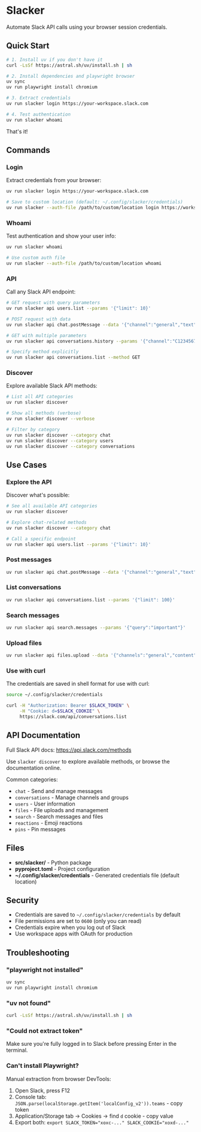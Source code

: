 # Slacker

Automate Slack API calls using your browser session credentials.

## Quick Start

```bash
# 1. Install uv if you don't have it
curl -LsSf https://astral.sh/uv/install.sh | sh

# 2. Install dependencies and playwright browser
uv sync
uv run playwright install chromium

# 3. Extract credentials
uv run slacker login https://your-workspace.slack.com

# 4. Test authentication
uv run slacker whoami
```

That's it!

## Commands

### Login
Extract credentials from your browser:
```bash
uv run slacker login https://your-workspace.slack.com

# Save to custom location (default: ~/.config/slacker/credentials)
uv run slacker --auth-file /path/to/custom/location login https://workspace.slack.com
```

### Whoami
Test authentication and show your user info:
```bash
uv run slacker whoami

# Use custom auth file
uv run slacker --auth-file /path/to/custom/location whoami
```

### API
Call any Slack API endpoint:
```bash
# GET request with query parameters
uv run slacker api users.list --params '{"limit": 10}'

# POST request with data
uv run slacker api chat.postMessage --data '{"channel":"general","text":"Hello!"}'

# GET with multiple parameters
uv run slacker api conversations.history --params '{"channel":"C1234567890","limit":50}'

# Specify method explicitly
uv run slacker api conversations.list --method GET
```

### Discover
Explore available Slack API methods:
```bash
# List all API categories
uv run slacker discover

# Show all methods (verbose)
uv run slacker discover --verbose

# Filter by category
uv run slacker discover --category chat
uv run slacker discover --category users
uv run slacker discover --category conversations
```

## Use Cases

### Explore the API
Discover what's possible:
```bash
# See all available API categories
uv run slacker discover

# Explore chat-related methods
uv run slacker discover --category chat

# Call a specific endpoint
uv run slacker api users.list --params '{"limit": 10}'
```

### Post messages
```bash
uv run slacker api chat.postMessage --data '{"channel":"general","text":"Hello from slacker!"}'
```

### List conversations
```bash
uv run slacker api conversations.list --params '{"limit": 100}'
```

### Search messages
```bash
uv run slacker api search.messages --params '{"query":"important"}'
```

### Upload files
```bash
uv run slacker api files.upload --data '{"channels":"general","content":"File content","filename":"test.txt"}'
```

### Use with curl
The credentials are saved in shell format for use with curl:
```bash
source ~/.config/slacker/credentials

curl -H "Authorization: Bearer $SLACK_TOKEN" \
     -H "Cookie: d=$SLACK_COOKIE" \
     https://slack.com/api/conversations.list
```

## API Documentation

Full Slack API docs: https://api.slack.com/methods

Use `slacker discover` to explore available methods, or browse the documentation online.

Common categories:
- `chat` - Send and manage messages
- `conversations` - Manage channels and groups
- `users` - User information
- `files` - File uploads and management
- `search` - Search messages and files
- `reactions` - Emoji reactions
- `pins` - Pin messages

## Files

- **src/slacker/** - Python package
- **pyproject.toml** - Project configuration
- **~/.config/slacker/credentials** - Generated credentials file (default location)

## Security

- Credentials are saved to `~/.config/slacker/credentials` by default
- File permissions are set to `0600` (only you can read)
- Credentials expire when you log out of Slack
- Use workspace apps with OAuth for production

## Troubleshooting

### "playwright not installed"
```bash
uv sync
uv run playwright install chromium
```

### "uv not found"
```bash
curl -LsSf https://astral.sh/uv/install.sh | sh
```

### "Could not extract token"
Make sure you're fully logged in to Slack before pressing Enter in the terminal.

### Can't install Playwright?
Manual extraction from browser DevTools:
1. Open Slack, press F12
2. Console tab: `JSON.parse(localStorage.getItem('localConfig_v2')).teams` - copy token
3. Application/Storage tab → Cookies → find `d` cookie - copy value
4. Export both: `export SLACK_TOKEN="xoxc-..." SLACK_COOKIE="xoxd-..."`
